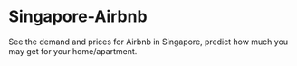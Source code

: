 # Singapore-Airbnb
See the demand and prices for Airbnb in Singapore, predict how much you may get for your home/apartment.
